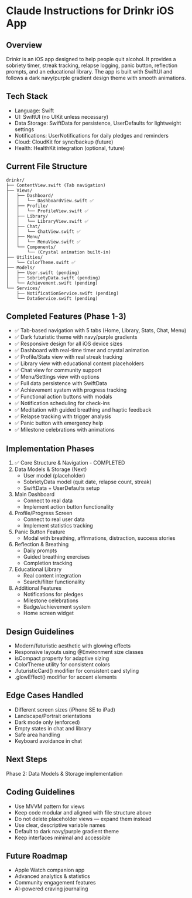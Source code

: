 # Claude Instructions for Drinkr iOS App

## Overview
Drinkr is an iOS app designed to help people quit alcohol. It provides a sobriety timer, streak tracking, relapse logging, panic button, reflection prompts, and an educational library. The app is built with SwiftUI and follows a dark navy/purple gradient design theme with smooth animations.

## Tech Stack
- Language: Swift
- UI: SwiftUI (no UIKit unless necessary)
- Data Storage: SwiftData for persistence, UserDefaults for lightweight settings
- Notifications: UserNotifications for daily pledges and reminders
- Cloud: CloudKit for sync/backup (future)
- Health: HealthKit integration (optional, future)

## Current File Structure
```
drinkr/
├── ContentView.swift (Tab navigation)
├── Views/
│   ├── Dashboard/
│   │   └── DashboardView.swift ✅
│   ├── Profile/
│   │   └── ProfileView.swift ✅
│   ├── Library/
│   │   └── LibraryView.swift ✅
│   ├── Chat/
│   │   └── ChatView.swift ✅
│   ├── Menu/
│   │   └── MenuView.swift ✅
│   └── Components/
│       └── (Crystal animation built-in)
├── Utilities/
│   └── ColorTheme.swift ✅
├── Models/
│   ├── User.swift (pending)
│   ├── SobrietyData.swift (pending)
│   └── Achievement.swift (pending)
└── Services/
    ├── NotificationService.swift (pending)
    └── DataService.swift (pending)
```

## Completed Features (Phase 1-3)
- ✅ Tab-based navigation with 5 tabs (Home, Library, Stats, Chat, Menu)
- ✅ Dark futuristic theme with navy/purple gradients
- ✅ Responsive design for all iOS device sizes
- ✅ Dashboard with real-time timer and crystal animation
- ✅ Profile/Stats view with real streak tracking
- ✅ Library view with educational content placeholders
- ✅ Chat view for community support
- ✅ Menu/Settings view with options
- ✅ Full data persistence with SwiftData
- ✅ Achievement system with progress tracking
- ✅ Functional action buttons with modals
- ✅ Notification scheduling for check-ins
- ✅ Meditation with guided breathing and haptic feedback
- ✅ Relapse tracking with trigger analysis
- ✅ Panic button with emergency help
- ✅ Milestone celebrations with animations

## Implementation Phases
1. ✅ Core Structure & Navigation - COMPLETED
2. Data Models & Storage (Next)
   - User model (placeholder)
   - SobrietyData model (quit date, relapse count, streak)
   - SwiftData + UserDefaults setup
3. Main Dashboard
   - Connect to real data
   - Implement action button functionality
4. Profile/Progress Screen
   - Connect to real user data
   - Implement statistics tracking
5. Panic Button Feature
   - Modal with breathing, affirmations, distraction, success stories
6. Reflection & Breathing
   - Daily prompts
   - Guided breathing exercises
   - Completion tracking
7. Educational Library
   - Real content integration
   - Search/filter functionality
8. Additional Features
   - Notifications for pledges
   - Milestone celebrations
   - Badge/achievement system
   - Home screen widget

## Design Guidelines
- Modern/futuristic aesthetic with glowing effects
- Responsive layouts using @Environment size classes
- isCompact property for adaptive sizing
- ColorTheme utility for consistent colors
- .futuristicCard() modifier for consistent card styling
- .glowEffect() modifier for accent elements

## Edge Cases Handled
- Different screen sizes (iPhone SE to iPad)
- Landscape/Portrait orientations
- Dark mode only (enforced)
- Empty states in chat and library
- Safe area handling
- Keyboard avoidance in chat

## Next Steps
Phase 2: Data Models & Storage implementation

## Coding Guidelines
- Use MVVM pattern for views
- Keep code modular and aligned with file structure above
- Do not delete placeholder views — expand them instead
- Use clear, descriptive variable names
- Default to dark navy/purple gradient theme
- Keep interfaces minimal and accessible

## Future Roadmap
- Apple Watch companion app
- Advanced analytics & statistics
- Community engagement features
- AI-powered craving journaling
